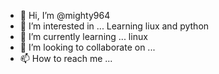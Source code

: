 - 👋 Hi, I’m @mighty964
- 👀 I’m interested in ... Learning liux and python
- 🌱 I’m currently learning ... linux 
- 💞️ I’m looking to collaborate on ...
- 📫 How to reach me ...

<!---
mighty964/mighty964 is a ✨ special ✨ repository because its `README.md` (this file) appears on your GitHub profile.
You can click the Preview link to take a look at your changes.
--->
